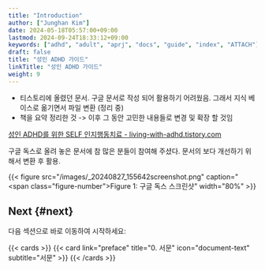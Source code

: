 ```yaml
---
title: "Introduction"
author: ["Junghan Kim"]
date: 2024-05-18T05:57:00+09:00
lastmod: 2024-09-24T18:33:12+09:00
keywords: ["adhd", "adult", "aprj", "docs", "guide", "index", "ATTACH"]
draft: false
title: "성인 ADHD 가이드"
linkTitle: "성인 ADHD 가이드"
weight: 9
---
```


-   티스토리에 올렸던 문서. 구글 문서로 작성 되어 활용하기 어려웠음. 그래서 지식 베이스로 옮기면서 파일 변환 (정리 중)
-   책을 요약 정리한 것 -&gt; 이후 그 동안 고민한 내용들로 변경 및 확장 할 것임

<!--more-->

[성인 ADHD를 위한 SELF 인지행동치료 - living-with-adhd.tistory.com](https://living-with-adhd.tistory.com/12)

구글 독스로 올려 놓은 문서에 참 많은 분들이 참여해 주셨다. 문서의 보다 개선하기 위해서 변환 후 활용.

<a id="figure--fig-gdocs"></a>

{{< figure src="/images/_20240827_155642screenshot.png" caption="<span class=\"figure-number\">Figure 1: </span>구글 독스 스크린샷" width="80%" >}}


## Next {#next}

다음 섹션으로 바로 이동하여 시작하세요:

{{< cards >}}
  {{< card link="preface" title="0. 서문" icon="document-text" subtitle="서문" >}}
{{< /cards >}}
